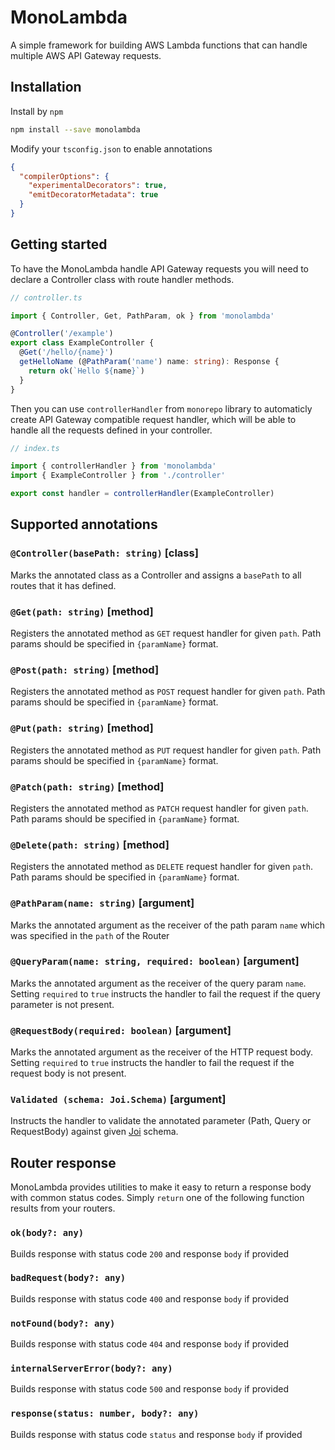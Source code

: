 # MonoLambda

A simple framework for building AWS Lambda functions that can handle multiple AWS API Gateway requests.

## Installation

Install by `npm`

```sh
npm install --save monolambda
```

Modify your `tsconfig.json` to enable annotations

```json
{
  "compilerOptions": {
    "experimentalDecorators": true,
    "emitDecoratorMetadata": true
  }
}
```

## Getting started

To have the MonoLambda handle API Gateway requests you will need to declare a Controller class with route handler methods.

```typescript
// controller.ts

import { Controller, Get, PathParam, ok } from 'monolambda'

@Controller('/example')
export class ExampleController {
  @Get('/hello/{name}')
  getHelloName (@PathParam('name') name: string): Response {
    return ok(`Hello ${name}`)
  }
}
```

Then you can use `controllerHandler` from `monorepo` library to automaticly create API Gateway compatible request handler, which will be able to handle all the requests defined in your controller.

```typescript
// index.ts

import { controllerHandler } from 'monolambda'
import { ExampleController } from './controller'

export const handler = controllerHandler(ExampleController)
```

## Supported annotations

### `@Controller(basePath: string)` [class]

Marks the annotated class as a Controller and assigns a `basePath` to all routes that it has defined.

### `@Get(path: string)` [method]

Registers the annotated method as `GET` request handler for given `path`. Path params should be specified in `{paramName}` format.

### `@Post(path: string)` [method]

Registers the annotated method as `POST` request handler for given `path`. Path params should be specified in `{paramName}` format.

### `@Put(path: string)` [method]

Registers the annotated method as `PUT` request handler for given `path`. Path params should be specified in `{paramName}` format.

### `@Patch(path: string)` [method]

Registers the annotated method as `PATCH` request handler for given `path`. Path params should be specified in `{paramName}` format.

### `@Delete(path: string)` [method]

Registers the annotated method as `DELETE` request handler for given `path`. Path params should be specified in `{paramName}` format.

### `@PathParam(name: string)` [argument]

Marks the annotated argument as the receiver of the path param `name` which was specified in the `path` of the Router

### `@QueryParam(name: string, required: boolean)` [argument]

Marks the annotated argument as the receiver of the query param `name`. Setting `required` to `true` instructs the handler to fail the request if the query parameter is not present.

### `@RequestBody(required: boolean)` [argument]

Marks the annotated argument as the receiver of the HTTP request body. Setting `required` to `true` instructs the handler to fail the request if the request body is not present.

### `Validated (schema: Joi.Schema)` [argument]

Instructs the handler to validate the annotated parameter (Path, Query or RequestBody) against given [Joi](https://github.com/sideway/joi) schema.


## Router response

MonoLambda provides utilities to make it easy to return a response body with common status codes. Simply `return` one of the following function results from your routers.

### `ok(body?: any)`

Builds response with status code `200` and response `body` if provided

### `badRequest(body?: any)`

Builds response with status code `400` and response `body` if provided

### `notFound(body?: any)`

Builds response with status code `404` and response `body` if provided

### `internalServerError(body?: any)`

Builds response with status code `500` and response `body` if provided

### `response(status: number, body?: any)`

Builds response with status code `status` and response `body` if provided